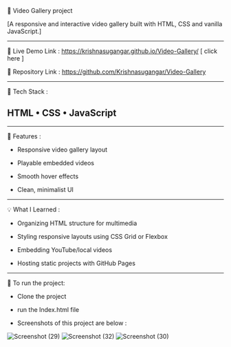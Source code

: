 🎥 Video Gallery project

[A responsive and interactive video gallery built with HTML, CSS and vanilla JavaScript.] 
______________________________________________________________________________________________

🚀 Live Demo Link : https://krishnasugangar.github.io/Video-Gallery/ [ click here ]

📁 Repository Link : https://github.com/Krishnasugangar/Video-Gallery

______________________________________________________________________________________________
🔧 Tech Stack :

## HTML • CSS • JavaScript

______________________________________________________________________________________________
📝 Features :

* Responsive video gallery layout

* Playable embedded videos

* Smooth hover effects

* Clean, minimalist UI

______________________________________________________________________________________________
💡 What I Learned : 

* Organizing HTML structure for multimedia

* Styling responsive layouts using CSS Grid or Flexbox

* Embedding YouTube/local videos

* Hosting static projects with GitHub Pages

______________________________________________________________________________________________
📝 To run the project:

* Clone the project  

* run the Index.html file 

* Screenshots of this project are below :

![Screenshot (29)](https://github.com/user-attachments/assets/b5d38e78-03dc-4941-bcb1-14cb037320ba)
![Screenshot (32)](https://github.com/user-attachments/assets/28b2a94d-dd4c-4849-be12-f78f3ea7e0e2)
![Screenshot (30)](https://github.com/user-attachments/assets/0dde94d1-7383-413a-a02b-9fb842a98e96)




